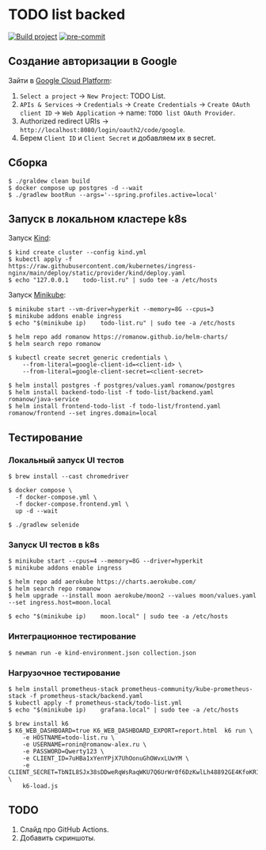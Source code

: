 # TODO list backed

[![Build project](https://github.com/Romanow/backend-todo-list/actions/workflows/build.yml/badge.svg?branch=master)](https://github.com/Romanow/backend-todo-list/actions/workflows/build.yml)
[![pre-commit](https://img.shields.io/badge/pre--commit-enabled-brightgreen?logo=pre-commit)](https://github.com/pre-commit/pre-commit)

## Создание авторизации в Google

Зайти в [Google Cloud Platform](https://console.cloud.google.com/):

1. `Select a project` -> `New Project`: TODO List.
2. `APIs & Services` -> `Credentials` -> `Create Credentials` -> `Create OAuth client ID` -> `Web Application` ->
   name: `TODO list OAuth Provider`.
3. Authorized redirect URIs -> `http://localhost:8080/login/oauth2/code/google`.
4. Берем `Client ID` и `Client Secret` и добавляем их в secret.

## Сборка

```shell
$ ./graldew clean build
$ docker compose up postgres -d --wait
$ ./gradlew bootRun --args='--spring.profiles.active=local'

```

## Запуск в локальном кластере k8s

Запуск [Kind](https://kind.sigs.k8s.io/):

```shell
$ kind create cluster --config kind.yml
$ kubectl apply -f https://raw.githubusercontent.com/kubernetes/ingress-nginx/main/deploy/static/provider/kind/deploy.yaml
$ echo "127.0.0.1    todo-list.ru" | sudo tee -a /etc/hosts

```

Запуск [Minikube](https://minikube.sigs.k8s.io/):

```shell
$ minikube start --vm-driver=hyperkit --memory=8G --cpus=3
$ minikube addons enable ingress
$ echo "$(minikube ip)    todo-list.ru" | sudo tee -a /etc/hosts

```

```shell
$ helm repo add romanow https://romanow.github.io/helm-charts/
$ helm search repo romanow

$ kubectl create secret generic credentials \
    --from-literal=google-client-id=<client-id> \
    --from-literal=google-client-secret=<client-secret>

$ helm install postgres -f postgres/values.yaml romanow/postgres
$ helm install backend-todo-list -f todo-list/backend.yaml romanow/java-service
$ helm install frontend-todo-list -f todo-list/frontend.yaml romanow/frontend --set ingres.domain=local

```

## Тестирование

### Локальный запуск UI тестов

```shell
$ brew install --cast chromedriver

$ docker compose \
  -f docker-compose.yml \
  -f docker-compose.frontend.yml \
  up -d --wait

$ ./gradlew selenide

```

### Запуск UI тестов в k8s

```shell
$ minikube start --cpus=4 --memory=8G --driver=hyperkit
$ minikube addons enable ingress

$ helm repo add aerokube https://charts.aerokube.com/
$ helm search repo romanow
$ helm upgrade --install moon aerokube/moon2 --values moon/values.yaml --set ingress.host=moon.local

$ echo "$(minikube ip)    moon.local" | sudo tee -a /etc/hosts
```

### Интеграционное тестирование

```shell
$ newman run -e kind-environment.json collection.json
```

### Нагрузочное тестирование

```shell
$ helm install prometheus-stack prometheus-community/kube-prometheus-stack -f prometheus-stack/backend.yaml
$ kubectl apply -f prometheus-stack/todo-list.yml
$ echo "$(minikube ip)    grafana.local" | sudo tee -a /etc/hosts

$ brew install k6
$ K6_WEB_DASHBOARD=true K6_WEB_DASHBOARD_EXPORT=report.html  k6 run \
    -e HOSTNAME=todo-list.ru \
    -e USERNAME=ronin@romanow-alex.ru \
    -e PASSWORD=Qwerty123 \
    -e CLIENT_ID=7uHBa1xYenYPjX7UhOonuGhOWvxLUwYM \
    -e CLIENT_SECRET=TbNIL8SJx38sDDweRqWsRaqWKU7Q6UrWr0f6DzKwlLh48892GE4KfoKR1cfIe87e \
    k6-load.js
```

## TODO

1. Слайд про GitHub Actions.
2. Добавить скриншоты.
